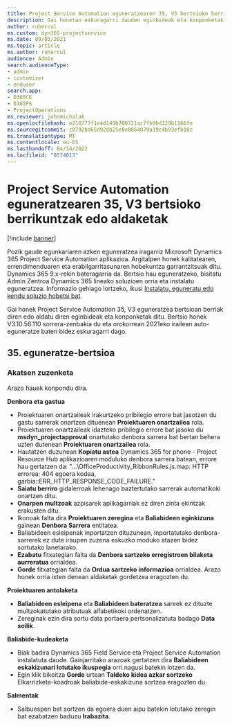 ```yaml
---
title: Project Service Automation eguneratzearen 35, V3 bertsioko berrikuntzak edo aldaketak
description: Gai honetan eskuragarri dauden eginbideak eta konponketak zerrendatzen dira Microsoft Dynamics 365 Project Service Automation Eguneratu 35. bertsioa, V3.
author: ruhercul
ms.custom: dyn365-projectservice
ms.date: 09/03/2021
ms.topic: article
ms.author: ruhercul
audience: Admin
search.audienceType:
- admin
- customizer
- enduser
search.app:
- D365CE
- D365PS
- ProjectOperations
ms.reviewer: johnmichalak
ms.openlocfilehash: e210777f1e4d149b700721ac7fb9bd129b1166fe
ms.sourcegitcommit: c0792bd65d92db25e0e8864879a19c4b93efb10c
ms.translationtype: MT
ms.contentlocale: eu-ES
ms.lasthandoff: 04/14/2022
ms.locfileid: "8574013"
---
```

# <a name="whats-new-or-changed-in-project-service-automation-update-release-35-v3"></a>Project Service Automation eguneratzearen 35, V3 bertsioko berrikuntzak edo aldaketak

[!include [banner](../includes/psa-now-project-operations.md)]

Pozik gaude egunkariaren azken eguneratzea iragarriz Microsoft Dynamics 365 Project Service Automation aplikazioa. Argitalpen honek kalitatearen, errendimenduaren eta erabilgarritasunaren hobekuntza garrantzitsuak ditu. Dynamics 365 9.x-rekin bateragarria da. Bertsio hau eguneratzeko, bisitatu Admin Zentroa Dynamics 365 lineako soluzioen orria eta instalatu eguneratzea. Informazio gehiago lortzeko, ikusi [Instalatu, eguneratu edo kendu soluzio hobetsi bat](/power-platform/admin/install-remove-preferred-solution).

Gai honek Project Service Automation 35, V3 eguneratzea bertsioan berriak diren edo aldatu diren eginbideak eta konponketak ditu. Bertsio honek V3.10.56.110 sorrera-zenbakia du eta orokorrean 2021eko irailean auto-eguneratze baten bidez eskuragarri dago.

## <a name="update-release-35"></a>35. eguneratze-bertsioa

### <a name="bug-fixes"></a>Akatsen zuzenketa

Arazo hauek konpondu dira.

**Denbora eta gastua**

- Proiektuaren onartzaileak irakurtzeko pribilegio errore bat jasotzen du gastu sarrerak onartzen dituenean **Proiektuaren onartzailea** rola.
- Proiektuaren onartzaileak idazteko pribilegio errore bat jasoko du **msdyn_projectapproval** onartutako denbora sarrera bat bertan behera uzten dutenean **Proiektuaren onartzailea** rola.
- Hautatzen duzunean **Kopiatu astea** Dynamics 365 for phone - Project Resource Hub aplikazioaren moduluko denbora sarrera batean, errore hau gertatzen da: "...\OfficeProductivity_RibbonRules.js.map: HTTP errorea: 404 egoera kodea, garbia::ERR_HTTP_RESPONSE_CODE_FAILURE."
- **Saiatu berriro** gidalerroak lehenago baztertutako sarrerak automatikoki onartzen ditu.
- **Onarpen multzoak** azpisarek aplikagarriak ez diren zinta ekintzak erakusten ditu.
- Ikonoak falta dira **Proiektuaren zeregina** eta **Baliabideen eginkizuna** gainean **Denbora Sarrera** entitatea.
- Baliabideen esleipenak inportatzen dituzunean, inportatutako denbora-sarrerek ez dute iraupen zuzena eskuzko moduko atazen bidez sortutako lanetarako.
- **Ezabatu** fitxategian falta da **Denbora sartzeko erregistroen bilaketa aurreratua** orrialdea.
- **Gorde** fitxategian falta da **Ordua sartzeko informazioa** orrialdea. Arazo honek orria ixten denean aldaketak gordetzea eragozten du.

**Proiektuaren antolaketa**

- **Baliabideen esleipena** eta **Baliabideen bateratzea** sareek ez dituzte multzokatutako atributuak alfabetikoki ordenatzen.
- Zereginak ezin dira sortu data portaera pertsonalizatuta badago **Data soilik**.

**Baliabide-kudeaketa**

- Biak badira Dynamics 365 Field Service eta Project Service Automation instalatuta daude. Gainjarritako arazoak gertatzen dira **Baliabideen eskakizunari lotutako ikuspegia** orri nagusi batekin lotzen da.
- Egin klik bikoitza **Gorde** urtean **Taldeko kidea azkar sortzeko** Elkarrizketa-koadroak baliabide-eskakizuna sortzea eragozten du.

**Salmentak**

- Salbuespen bat sortzen da egoera duen aipu batekin lotutako zeregin bat ezabatzen baduzu **Irabazita**.
